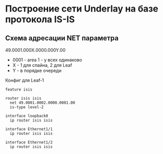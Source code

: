 # Построение сети Underlay на базе протокола IS-IS

## Схема адресации NET параметра

49.0001.000X.0000.000Y.00
- 0001 - area 1 - у всех одинаково
- X - 1 для спайна, 2 для Leaf
- Y - в порядке очереди

Конфиг для Leaf-1
```
feature isis

router isis isis
  net 49.0001.0002.0000.0001.00
  is-type level-2

interface loopback0
  ip router isis isis

interface Ethernet1/1
  ip router isis isis

interface Ethernet1/2
  ip router isis isis
```

